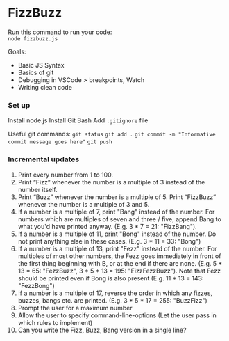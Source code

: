 # FizzBuzz

Run this command to run your code:  
`node fizzbuzz.js`

Goals:
- Basic JS Syntax
- Basics of git
- Debugging in VSCode > breakpoints, Watch
- Writing clean code

### Set up
Install node.js
Install Git Bash
Add `.gitignore` file

Useful git commands:
`git status`
`git add .`
`git commit -m "Informative commit message goes here"`
`git push`

### Incremental updates
1. Print every number from 1 to 100.
2. Print “Fizz“ whenever the number is a multiple of 3 instead of the number itself.
3. Print “Buzz” whenever the number is a multiple of 5. Print “FizzBuzz” whenever the number is a multiple of 3 and 5.
4. If a number is a multiple of 7, print "Bang" instead of the number. For numbers which are multiples of seven and three / five, append Bang to what you'd have printed anyway. (E.g. 3 * 7 = 21: "FizzBang").
5. If a number is a multiple of 11, print "Bong" instead of the number. Do not print anything else in these cases. (E.g. 3 * 11 = 33: "Bong")
6. If a number is a multiple of 13, print "Fezz" instead of the number. For multiples of most other numbers, the Fezz goes immediately in front of the first thing beginning with B, or at the end if there are none. (E.g. 5 * 13 = 65: "FezzBuzz", 3 * 5 * 13 = 195: "FizzFezzBuzz"). Note that Fezz should be printed even if Bong is also present (E.g. 11 * 13 = 143: "FezzBong")
7. If a number is a multiple of 17, reverse the order in which any fizzes, buzzes, bangs etc. are printed. (E.g. 3 * 5 * 17 = 255: "BuzzFizz")
8. Prompt the user for a maximum number
9. Allow the user to specify command-line-options (Let the user pass in which rules to implement)
10. Can you write the Fizz, Buzz, Bang version in a single line?
